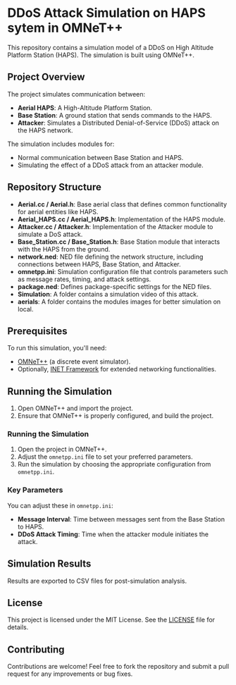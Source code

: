 # DDoS Attack Simulation on HAPS sytem in OMNeT++

This repository contains a simulation model of a DDoS on High Altitude Platform Station (HAPS). The simulation is built using OMNeT++.

## Project Overview

The project simulates communication between:
- **Aerial HAPS**: A High-Altitude Platform Station.
- **Base Station**: A ground station that sends commands to the HAPS.
- **Attacker**: Simulates a Distributed Denial-of-Service (DDoS) attack on the HAPS network.

The simulation includes modules for:
- Normal communication between Base Station and HAPS.
- Simulating the effect of a DDoS attack from an attacker module.

## Repository Structure

- **Aerial.cc / Aerial.h**: Base aerial class that defines common functionality for aerial entities like HAPS.
- **Aerial_HAPS.cc / Aerial_HAPS.h**: Implementation of the HAPS module.
- **Attacker.cc / Attacker.h**: Implementation of the Attacker module to simulate a DoS attack.
- **Base_Station.cc / Base_Station.h**: Base Station module that interacts with the HAPS from the ground.
- **network.ned**: NED file defining the network structure, including connections between HAPS, Base Station, and Attacker.
- **omnetpp.ini**: Simulation configuration file that controls parameters such as message rates, timing, and attack settings.
- **package.ned**: Defines package-specific settings for the NED files.
- **Simulation**: A folder contains a simulation video of this attack.
- **aerials**: A folder contains the modules images for better simulation on local. 

## Prerequisites

To run this simulation, you'll need:
- [OMNeT++](https://omnetpp.org) (a discrete event simulator).
- Optionally, [INET Framework](https://inet.omnetpp.org) for extended networking functionalities.


## Running the Simulation

1. Open OMNeT++ and import the project.
2. Ensure that OMNeT++ is properly configured, and build the project.

### Running the Simulation

1. Open the project in OMNeT++.
2. Adjust the `omnetpp.ini` file to set your preferred parameters.
3. Run the simulation by choosing the appropriate configuration from `omnetpp.ini`.

### Key Parameters

You can adjust these in `omnetpp.ini`:

- **Message Interval**: Time between messages sent from the Base Station to HAPS.
- **DDoS Attack Timing**: Time when the attacker module initiates the attack.

## Simulation Results

Results are exported to CSV files for post-simulation analysis.

## License

This project is licensed under the MIT License. See the [LICENSE](LICENSE) file for details.

## Contributing

Contributions are welcome! Feel free to fork the repository and submit a pull request for any improvements or bug fixes.

